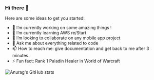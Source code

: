 ### Hi there 👋

Here are some ideas to get you started:

- 🔭 I’m currently working on some amazing things !
- 🌱 I’m currently learning AWS re/Start
- 👯 I’m looking to collaborate on any mobile app project
- 💬 Ask me about everything related to code
- 📫 How to reach me: give documentation and get back to me after 3 minutes
- ⚡ Fun fact: Rank 1 Paladin Healer in World of Warcraft

![Anurag's GitHub stats](https://github-readme-stats.vercel.app/api?username=MehdiDissem&show_icons=true&theme=onedark)
